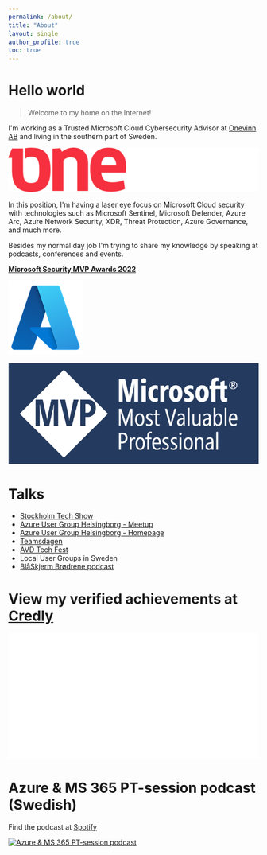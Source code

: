 ```yaml
---
permalink: /about/
title: "About"
layout: single
author_profile: true
toc: true
---
```


# Hello world

> Welcome to my home on the Internet!

I'm working as a Trusted Microsoft Cloud Cybersecurity Advisor at [Onevinn AB](https://www.onevinn.com/) and living in the southern part of Sweden.

![](/assets/Onevinn.png)

In this position, I'm having a laser eye focus on Microsoft Cloud security with technologies such as Microsoft Sentinel, Microsoft Defender, Azure Arc, Azure Network Security, XDR, Threat Protection, Azure Governance, and much more.

Besides my normal day job I'm trying to share my knowledge by speaking at podcasts, conferences and events.

[**Microsoft Security MVP Awards 2022**](https://mvp.microsoft.com/en-us/PublicProfile/5004683?fullName=Pierre%20Thoor)

![](/assets/Microsoft_Azure.svg.png)

![](/assets/MVP_Badge.jpg "Microsoft MVP")

# Talks

* [Stockholm Tech Show](https://stockholmtechshow.se/konferens-2023/)
* [Azure User Group Helsingborg - Meetup](https://www.meetup.com/azure-user-group-helsingborg/)
* [Azure User Group Helsingborg - Homepage](https://azureusergrouphbg.se/)
* [Teamsdagen](https://www.teamsdagen.se)
* [AVD Tech Fest](https://www.avdtechfest.com)
* Local User Groups in Sweden
* [BlåSkjerm Brødrene podcast](https://podcasts.apple.com/us/podcast/bl%C3%A5skjerm-br%C3%B8drene/id1485474164)

# View my verified achievements at [Credly](https://www.credly.com/users/pierre-thoor/badges?sort=-state_updated_at&page=1)
[![Credly](/assets/Credly_Logo_White_3-Inch.png)](https://www.credly.com/users/pierre-thoor/badges?sort=-state_updated_at&page=1)

# Azure & MS 365 PT-session podcast (Swedish)
Find the podcast at [Spotify](https://open.spotify.com/show/5E3fARGuhtcC3RYbarXalT)

[![Azure & MS 365 PT-session podcast](/assets/Azure_MS365_podcast.png "Azure & MS 365 PT-session podcast")](https://open.spotify.com/show/5E3fARGuhtcC3RYbarXalT)
